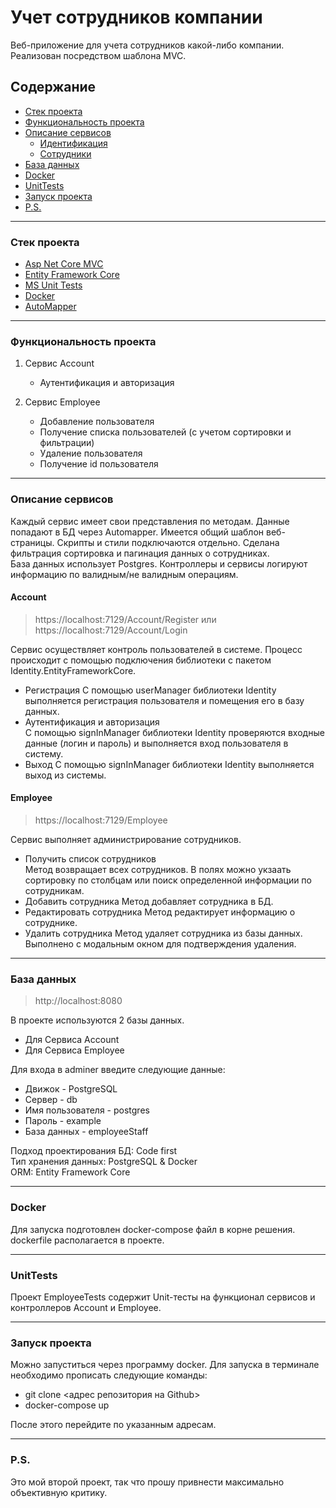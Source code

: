 # Учет сотрудников компании
Веб-приложение для учета сотрудников какой-либо компании. Реализован посредством шаблона MVC.

## Содержание
- [Стек проекта](#Стек-проекта)
- [Функциональность проекта](#Функциональность-проекта)
- [Описание сервисов](#Описание-сервисов)
  - [Идентификация](#Account)
  - [Сотрудники](#Employee)
- [База данных](#База-данных)
- [Docker](#Docker)
- [UnitTests](#UnitTests)
- [Запуск проекта](#Запуск-проекта)
- [P.S.](#P.S.)
---
### <a id="Стек-проекта">Стек проекта</a>
* [Asp Net Core MVC](https://learn.microsoft.com/ru-ru/aspnet/core/introduction-to-aspnet-core?view=aspnetcore-8.0)
* [Entity Framework Core](https://docs.microsoft.com/ru-ru/ef/core/)
* [MS Unit Tests](https://learn.microsoft.com/en-us/dotnet/core/testing/unit-testing-with-mstest)
* [Docker](https://www.docker.com/)
* [AutoMapper](https://automapper.org/)
---
### <a id="Функциональность-проекта">Функциональность проекта</a>
1. Сервис Account
    - Аутентификация и авторизация

2. Сервис Employee
    - Добавление пользователя
    - Получение списка пользователей (с учетом сортировки и фильтрации)
    - Удаление пользователя
    - Получение id пользователя

---
### <a id="Описание-сервисов">Описание сервисов</a>
Каждый сервис имеет свои представления по методам. Данные попадают в БД через Automapper. Имеется общий шаблон веб-страницы. Скрипты и стили подключаются отдельно. Сделана фильтрация сортировка и пагинация данных о сотрудниках.   
База данных использует Postgres. Контроллеры и сервисы логируют информацию по валидным/не валидным операциям.

#### <a id="Account">Account</a>
> https://localhost:7129/Account/Register или https://localhost:7129/Account/Login

Сервис осуществляет контроль пользователей в системе. Процесс происходит с помощью подключения библиотеки с пакетом Identity.EntityFrameworkCore.
 * Регистрация 
 С помощью userManager библиотеки Identity выполняется регистрация пользователя и помещения его в базу данных. 
 * Аутентификация и авторизация  
 С помощью signInManager библиотеки Identity проверяются входные данные (логин и пароль) и выполняется вход пользователя в систему.
 * Выход
 С помощью signInManager библиотеки Identity выполняется выход из системы.

#### <a id="Employee">Employee</a>
> https://localhost:7129/Employee  

Сервис выполняет администрирование сотрудников. 
 * Получить список сотрудников  
 Метод возвращает всех сотрудников. В полях можно укзаать сортировку по столбцам или поиск определенной информации по сотрудникам.
 * Добавить сотрудника 
 Метод добавляет сотрудника в БД.  
 * Редактировать сотрудника 
Метод редактирует информацию о сотруднике.  
 * Удалить сотрудника 
Метод удаляет сотрудника из базы данных. Выполнено с модальным окном для подтверждения удаления.  
---

### <a id="База-данных">База данных</a>
> http://localhost:8080  

В проекте используются 2 базы данных. 

 * Для Сервиса Account
 * Для Сервиса Employee

Для входа в adminer введите следующие данные:

* Движок - PostgreSQL
* Сервер - db
* Имя пользователя - postgres
* Пароль - example
* База данных - employeeStaff

Подход проектирования БД: Code first  
Тип хранения данных: PostgreSQL & Docker  
ORM: Entity Framework Core  

---
### <a id="Docker">Docker</a>
Для запуска подготовлен docker-compose файл в корне решения. dockerfile располагается в проекте.

---
### <a id="UnitTests">UnitTests</a>
Проект EmployeeTests содержит Unit-тесты на функционал сервисов и контроллеров Account и Employee.

---
### <a id="Запуск-проекта">Запуск проекта</a>
Можно запуститься через программу docker. Для запуска в терминале необходимо прописать следующие команды:  
 * git clone <адрес репозитория на Github>
 * docker-compose up    

После этого перейдите по указанным адресам.

---
### <a id="P.S.">P.S.</a>
Это мой второй проект, так что прошу привнести максимально объективную критику.